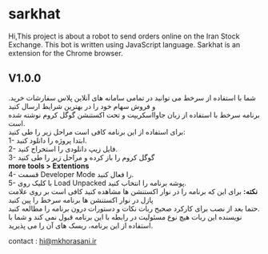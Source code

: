 # sarkhat
Hi,This project is about a robot to send orders online on the Iran Stock Exchange. This bot is written using JavaScript language. Sarkhat is an extension for the Chrome browser.


<h2>V1.0.0</h2>


.شما با استفاده از سرخط می توانید در تمامی سامانه های آنلاین پلاس سفارشات خرید و فروش سهام خود را در بهترین شرایط ارسال کنید
<br>
برنامه سرخط با استفاده از زبان جاوااسکریپت و تحت اکستنشن گوگل کروم نوشته شده است.
<br>
برای استفاده از این برنامه کافی است مراحل زیر را طی کنید:
<br>
1- ابتدا پروژه را دانلود کنید.
<br>
2- فایل زیپ دانلودی را استخراج کنید.
<br>
3- گوگل کروم را باز کرده و مراحل زیر را طی کنید
<br>
  <strong>more tools > Extentions </strong>
<br>
4- قسمت Developer Mode را فعال کنید.
<br>
5- با کلیک روی Load Unpacked پوشه برنامه را انتخاب کنید.
<br>
<strong>نکته:</strong> برای این که برنامه را در نوار اکستنشن ها مشاهده کنید کافی است بر روی علامت پازل در نوار اکستنشن ها برنامه سرخط را پین کنید
<br>
حتما بعد از نصب برای کارکرد صحیح ربات نکات و دستورات درون برنامه را مطالعه کنید.
<br>
نویسنده این ربات هیچ نوع مسئولیت در رابطه با این برنامه قبول نمی کند و شما با استفاده از این برنامه، ریسک های آن را می پذیرید.
<br>

contact : hi@mkhorasani.ir

